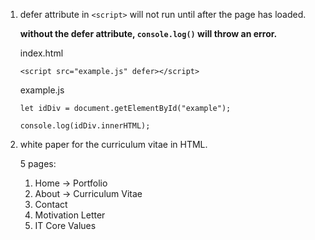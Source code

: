 1. defer attribute in `<script>` will not run until after the page has loaded.

    **without the defer attribute, `console.log()` will throw an error.**

    index.html
    ```
    <script src="example.js" defer></script>
    ```

    example.js
    ```
    let idDiv = document.getElementById("example");

    console.log(idDiv.innerHTML);
    ```

2. white paper for the curriculum vitae in HTML.

    5 pages:
    1. Home -> Portfolio
    2. About -> Curriculum Vitae
    3. Contact
    4. Motivation Letter
    5. IT Core Values
